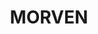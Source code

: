 ---
lastmod: '2025-04-06T06:05:20+00:00'
latitude: -35.699906
layout: suburb
longitude: 147.07831
postcode: '2660'
state: NSW
title: MORVEN
url: /nsw/morven/
---